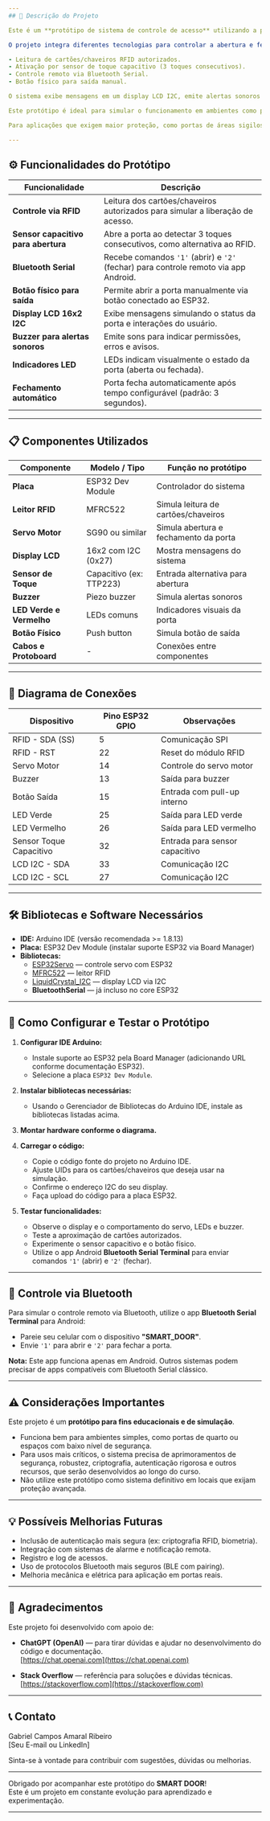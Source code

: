 ```yaml
---
## 📖 Descrição do Projeto

Este é um **protótipo de sistema de controle de acesso** utilizando a placa **ESP32**, desenvolvido para simular o funcionamento de uma fechadura eletrônica.

O projeto integra diferentes tecnologias para controlar a abertura e fechamento de uma porta, utilizando:

- Leitura de cartões/chaveiros RFID autorizados.
- Ativação por sensor de toque capacitivo (3 toques consecutivos).
- Controle remoto via Bluetooth Serial.
- Botão físico para saída manual.

O sistema exibe mensagens em um display LCD I2C, emite alertas sonoros via buzzer e indica o status da porta com LEDs.

Este protótipo é ideal para simular o funcionamento em ambientes como portas de quarto ou espaços com baixo nível de segurança.

Para aplicações que exigem maior proteção, como portas de áreas sigilosas ou ambientes profissionais, são necessárias melhorias que serão desenvolvidas ao longo do curso.

---
```


## ⚙️ Funcionalidades do Protótipo

| Funcionalidade                     | Descrição                                                                                      |
|----------------------------------|------------------------------------------------------------------------------------------------|
| **Controle via RFID**             | Leitura dos cartões/chaveiros autorizados para simular a liberação de acesso.                  |
| **Sensor capacitivo para abertura** | Abre a porta ao detectar 3 toques consecutivos, como alternativa ao RFID.                      |
| **Bluetooth Serial**              | Recebe comandos `'1'` (abrir) e `'2'` (fechar) para controle remoto via app Android.           |
| **Botão físico para saída**       | Permite abrir a porta manualmente via botão conectado ao ESP32.                                |
| **Display LCD 16x2 I2C**          | Exibe mensagens simulando o status da porta e interações do usuário.                          |
| **Buzzer para alertas sonoros**   | Emite sons para indicar permissões, erros e avisos.                                           |
| **Indicadores LED**               | LEDs indicam visualmente o estado da porta (aberta ou fechada).                               |
| **Fechamento automático**         | Porta fecha automaticamente após tempo configurável (padrão: 3 segundos).                     |

---

## 📋 Componentes Utilizados

| Componente                  | Modelo / Tipo                | Função no protótipo                     |
|----------------------------|-----------------------------|----------------------------------------|
| **Placa**                  | ESP32 Dev Module            | Controlador do sistema                  |
| **Leitor RFID**            | MFRC522                    | Simula leitura de cartões/chaveiros    |
| **Servo Motor**            | SG90 ou similar             | Simula abertura e fechamento da porta  |
| **Display LCD**            | 16x2 com I2C (0x27)         | Mostra mensagens do sistema             |
| **Sensor de Toque**        | Capacitivo (ex: TTP223)      | Entrada alternativa para abertura      |
| **Buzzer**                 | Piezo buzzer                 | Simula alertas sonoros                  |
| **LED Verde e Vermelho**   | LEDs comuns                  | Indicadores visuais da porta            |
| **Botão Físico**           | Push button                 | Simula botão de saída                    |
| **Cabos e Protoboard**     | -                           | Conexões entre componentes              |

---

## 🔌 Diagrama de Conexões

| Dispositivo             | Pino ESP32 GPIO  | Observações                            |
|------------------------|------------------|--------------------------------------|
| RFID - SDA (SS)        | 5                | Comunicação SPI                      |
| RFID - RST             | 22               | Reset do módulo RFID                 |
| Servo Motor            | 14               | Controle do servo motor              |
| Buzzer                 | 13               | Saída para buzzer                    |
| Botão Saída            | 15               | Entrada com pull-up interno          |
| LED Verde              | 25               | Saída para LED verde                 |
| LED Vermelho           | 26               | Saída para LED vermelho              |
| Sensor Toque Capacitivo| 32               | Entrada para sensor capacitivo       |
| LCD I2C - SDA          | 33               | Comunicação I2C                     |
| LCD I2C - SCL          | 27               | Comunicação I2C                     |

---

## 🛠️ Bibliotecas e Software Necessários

- **IDE:** Arduino IDE (versão recomendada >= 1.8.13)
- **Placa:** ESP32 Dev Module (instalar suporte ESP32 via Board Manager)
- **Bibliotecas:**
  - [ESP32Servo](https://github.com/khoih-prog/ESP32Servo) — controle servo com ESP32
  - [MFRC522](https://github.com/miguelbalboa/rfid) — leitor RFID
  - [LiquidCrystal_I2C](https://github.com/fdebrabander/Arduino-LiquidCrystal-I2C-library) — display LCD via I2C
  - **BluetoothSerial** — já incluso no core ESP32

---

## 🧩 Como Configurar e Testar o Protótipo

1. **Configurar IDE Arduino:**

   - Instale suporte ao ESP32 pela Board Manager (adicionando URL conforme documentação ESP32).
   - Selecione a placa `ESP32 Dev Module`.

2. **Instalar bibliotecas necessárias:**

   - Usando o Gerenciador de Bibliotecas do Arduino IDE, instale as bibliotecas listadas acima.

3. **Montar hardware conforme o diagrama.**

4. **Carregar o código:**

   - Copie o código fonte do projeto no Arduino IDE.
   - Ajuste UIDs para os cartões/chaveiros que deseja usar na simulação.
   - Confirme o endereço I2C do seu display.
   - Faça upload do código para a placa ESP32.

5. **Testar funcionalidades:**

   - Observe o display e o comportamento do servo, LEDs e buzzer.
   - Teste a aproximação de cartões autorizados.
   - Experimente o sensor capacitivo e o botão físico.
   - Utilize o app Android **Bluetooth Serial Terminal** para enviar comandos `'1'` (abrir) e `'2'` (fechar).

---

## 📲 Controle via Bluetooth

Para simular o controle remoto via Bluetooth, utilize o app **Bluetooth Serial Terminal** para Android:

- Pareie seu celular com o dispositivo **"SMART_DOOR"**.
- Envie `'1'` para abrir e `'2'` para fechar a porta.

**Nota:** Este app funciona apenas em Android. Outros sistemas podem precisar de apps compatíveis com Bluetooth Serial clássico.

---

## ⚠️ Considerações Importantes

Este projeto é um **protótipo para fins educacionais e de simulação**.

- Funciona bem para ambientes simples, como portas de quarto ou espaços com baixo nível de segurança.
- Para usos mais críticos, o sistema precisa de aprimoramentos de segurança, robustez, criptografia, autenticação rigorosa e outros recursos, que serão desenvolvidos ao longo do curso.
- Não utilize este protótipo como sistema definitivo em locais que exijam proteção avançada.

---

## 💡 Possíveis Melhorias Futuras

- Inclusão de autenticação mais segura (ex: criptografia RFID, biometria).
- Integração com sistemas de alarme e notificação remota.
- Registro e log de acessos.
- Uso de protocolos Bluetooth mais seguros (BLE com pairing).
- Melhoria mecânica e elétrica para aplicação em portas reais.

---

## 🙏 Agradecimentos

Este projeto foi desenvolvido com apoio de:

- **ChatGPT (OpenAI)** — para tirar dúvidas e ajudar no desenvolvimento do código e documentação.  
  [https://chat.openai.com](https://chat.openai.com)

- **Stack Overflow** — referência para soluções e dúvidas técnicas.  
  [https://stackoverflow.com](https://stackoverflow.com)

---

## 📞 Contato

Gabriel Campos Amaral Ribeiro  
[Seu E-mail ou LinkedIn]  

Sinta-se à vontade para contribuir com sugestões, dúvidas ou melhorias.

---

Obrigado por acompanhar este protótipo do **SMART DOOR**!  
Este é um projeto em constante evolução para aprendizado e experimentação.

---

